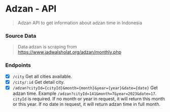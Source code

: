 # Adzan - API

> Adzan API to get information about adzan time in Indonesia

### Source Data

> Data adzan is scraping from https://www.jadwalsholat.org/adzan/monthly.php

### Endpoints

-   [x] `/city` Get all cities available.
-   [x] `/city/:id` Get detail city.
-   [x] `/adzan?cityId={cityId}&month={month}&year={year}&date={date}` Get adzan time. Example `/adzan?cityId=141&month=7&year=2023&date=17`. `cityId` is required. If no month or year in request, it will return this month or this year. If no date in request, it will return adzan time in full month.
